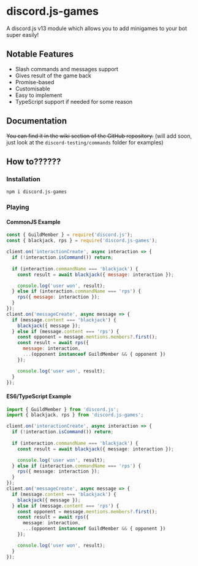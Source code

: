 # discord.js-games

A discord.js v13 module which allows you to add minigames to your bot super easily!

## Notable Features

* Slash commands and messages support
* Gives result of the game back
* Promise-based
* Customisable
* Easy to implement
* TypeScript support if needed for some reason

## Documentation

~~You can find it in the wiki section of the GitHub repository.~~ (will add soon, just look at the `discord-testing/commands` folder for examples)

## How to??????

### Installation

```
npm i discord.js-games
```

### Playing

#### CommonJS Example
```js
const { GuildMember } = require('discord.js');
const { blackjack, rps } = require('discord.js-games');

client.on('interactionCreate', async interaction => {
  if (!interaction.isCommand()) return;
  
  if (interaction.commandName === 'blackjack') {
    const result = await blackjack({ message: interaction });

    console.log('user won', result);
  } else if (interaction.commandName === 'rps') {
    rps({ message: interaction });
  }
});
client.on('messageCreate', async message => {
  if (message.content === 'blackjack') {
    blackjack({ message });
  } else if (message.content === 'rps') {
    const opponent = message.mentions.members?.first();
    const result = await rps({
      message: interaction,
      ...(opponent instanceof GuildMember && { opponent })
    });

    console.log('user won', result);
  }
});
```

#### ES6/TypeScript Example
```ts
import { GuildMember } from 'discord.js';
import { blackjack, rps } from 'discord.js-games';

client.on('interactionCreate', async interaction => {
  if (!interaction.isCommand()) return;
  
  if (interaction.commandName === 'blackjack') {
    const result = await blackjack({ message: interaction });

    console.log('user won', result);
  } else if (interaction.commandName === 'rps') {
    rps({ message: interaction });
  }
});
client.on('messageCreate', async message => {
  if (message.content === 'blackjack') {
    blackjack({ message });
  } else if (message.content === 'rps') {
    const opponent = message.mentions.members?.first();
    const result = await rps({
      message: interaction,
      ...(opponent instanceof GuildMember && { opponent })
    });

    console.log('user won', result);
  }
});
```